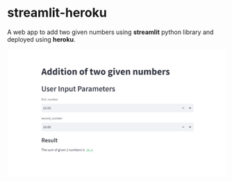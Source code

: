 # streamlit-heroku
A web app to add two given numbers using **streamlit** python library and deployed using **heroku**.

![Screenshot!](/Screenshot.png)
